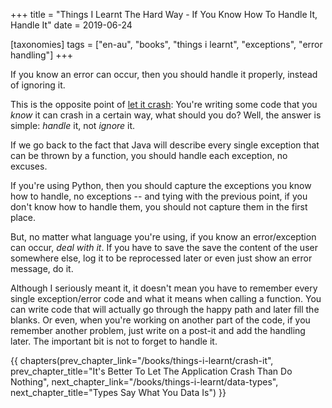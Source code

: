 +++
title = "Things I Learnt The Hard Way - If You Know How To Handle It, Handle It"
date = 2019-06-24

[taxonomies]
tags = ["en-au", "books", "things i learnt", "exceptions", "error handling"]
+++

If you know an error can occur, then you should handle it properly, instead of
ignoring it.

<!-- more -->

This is the opposite point of [let it crash](/books/things-i-learnt/crash-it):
You're writing some code that you _know_ it can crash in a certain way, what
should you do? Well, the answer is simple: _handle_ it, not _ignore_ it.

If we go back to the fact that Java will describe every single exception that
can be thrown by a function, you should handle each exception, no excuses.

If you're using Python, then you should capture the exceptions you know how to
handle, no exceptions -- and tying with the previous point, if you don't know
how to handle them, you should not capture them in the first place.

But, no matter what language you're using, if you know an error/exception can
occur, _deal with it_. If you have to save the save the content of the user
somewhere else, log it to be reprocessed later or even just show an error
message, do it.

Although I seriously meant it, it doesn't mean you have to remember every
single exception/error code and what it means when calling a function. You can
write code that will actually go through the happy path and later fill the
blanks. Or even, when you're working on another part of the code, if you
remember another problem, just write on a post-it and add the handling later.
The important bit is not to forget to handle it.

{{ chapters(prev_chapter_link="/books/things-i-learnt/crash-it", prev_chapter_title="It's Better To Let The Application Crash Than Do Nothing", next_chapter_link="/books/things-i-learnt/data-types", next_chapter_title="Types Say What You Data Is") }}
